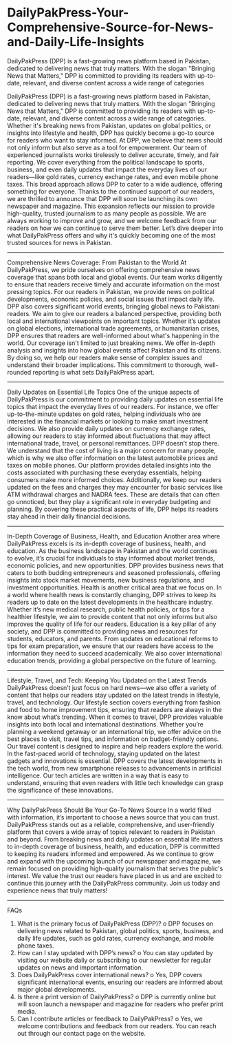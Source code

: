 # DailyPakPress-Your-Comprehensive-Source-for-News-and-Daily-Life-Insights
DailyPakPress (DPP) is a fast-growing news platform based in Pakistan, dedicated to delivering news that truly matters. With the slogan "Bringing News that Matters," DPP is committed to providing its readers with up-to-date, relevant, and diverse content across a wide range of categories

DailyPakPress (DPP) is a fast-growing news platform based in Pakistan, dedicated to delivering news that truly matters. With the slogan "Bringing News that Matters," DPP is committed to providing its readers with up-to-date, relevant, and diverse content across a wide range of categories. Whether it's breaking news from Pakistan, updates on global politics, or insights into lifestyle and health, DPP has quickly become a go-to source for readers who want to stay informed.
At DPP, we believe that news should not only inform but also serve as a tool for empowerment. Our team of experienced journalists works tirelessly to deliver accurate, timely, and fair reporting. We cover everything from the political landscape to sports, business, and even daily updates that impact the everyday lives of our readers—like gold rates, currency exchange rates, and even mobile phone taxes. This broad approach allows DPP to cater to a wide audience, offering something for everyone.
Thanks to the continued support of our readers, we are thrilled to announce that DPP will soon be launching its own newspaper and magazine. This expansion reflects our mission to provide high-quality, trusted journalism to as many people as possible. We are always working to improve and grow, and we welcome feedback from our readers on how we can continue to serve them better.
Let’s dive deeper into what DailyPakPress offers and why it's quickly becoming one of the most trusted sources for news in Pakistan.
________________________________________
Comprehensive News Coverage: From Pakistan to the World
At DailyPakPress, we pride ourselves on offering comprehensive news coverage that spans both local and global events. Our team works diligently to ensure that readers receive timely and accurate information on the most pressing topics. For our readers in Pakistan, we provide news on political developments, economic policies, and social issues that impact daily life.
DPP also covers significant world events, bringing global news to Pakistani readers. We aim to give our readers a balanced perspective, providing both local and international viewpoints on important topics. Whether it’s updates on global elections, international trade agreements, or humanitarian crises, DPP ensures that readers are well-informed about what's happening in the world.
Our coverage isn't limited to just breaking news. We offer in-depth analysis and insights into how global events affect Pakistan and its citizens. By doing so, we help our readers make sense of complex issues and understand their broader implications. This commitment to thorough, well-rounded reporting is what sets DailyPakPress apart.
________________________________________
Daily Updates on Essential Life Topics
One of the unique aspects of DailyPakPress is our commitment to providing daily updates on essential life topics that impact the everyday lives of our readers. For instance, we offer up-to-the-minute updates on gold rates, helping individuals who are interested in the financial markets or looking to make smart investment decisions. We also provide daily updates on currency exchange rates, allowing our readers to stay informed about fluctuations that may affect international trade, travel, or personal remittances.
DPP doesn’t stop there. We understand that the cost of living is a major concern for many people, which is why we also offer information on the latest automobile prices and taxes on mobile phones. Our platform provides detailed insights into the costs associated with purchasing these everyday essentials, helping consumers make more informed choices.
Additionally, we keep our readers updated on the fees and charges they may encounter for basic services like ATM withdrawal charges and NADRA fees. These are details that can often go unnoticed, but they play a significant role in everyday budgeting and planning. By covering these practical aspects of life, DPP helps its readers stay ahead in their daily financial decisions.
________________________________________
In-Depth Coverage of Business, Health, and Education
Another area where DailyPakPress excels is its in-depth coverage of business, health, and education. As the business landscape in Pakistan and the world continues to evolve, it’s crucial for individuals to stay informed about market trends, economic policies, and new opportunities. DPP provides business news that caters to both budding entrepreneurs and seasoned professionals, offering insights into stock market movements, new business regulations, and investment opportunities.
Health is another critical area that we focus on. In a world where health news is constantly changing, DPP strives to keep its readers up to date on the latest developments in the healthcare industry. Whether it’s new medical research, public health policies, or tips for a healthier lifestyle, we aim to provide content that not only informs but also improves the quality of life for our readers.
Education is a key pillar of any society, and DPP is committed to providing news and resources for students, educators, and parents. From updates on educational reforms to tips for exam preparation, we ensure that our readers have access to the information they need to succeed academically. We also cover international education trends, providing a global perspective on the future of learning.
________________________________________
Lifestyle, Travel, and Tech: Keeping You Updated on the Latest Trends
DailyPakPress doesn’t just focus on hard news—we also offer a variety of content that helps our readers stay updated on the latest trends in lifestyle, travel, and technology. Our lifestyle section covers everything from fashion and food to home improvement tips, ensuring that readers are always in the know about what’s trending.
When it comes to travel, DPP provides valuable insights into both local and international destinations. Whether you’re planning a weekend getaway or an international trip, we offer advice on the best places to visit, travel tips, and information on budget-friendly options. Our travel content is designed to inspire and help readers explore the world.
In the fast-paced world of technology, staying updated on the latest gadgets and innovations is essential. DPP covers the latest developments in the tech world, from new smartphone releases to advancements in artificial intelligence. Our tech articles are written in a way that is easy to understand, ensuring that even readers with little tech knowledge can grasp the significance of these innovations.
________________________________________
Why DailyPakPress Should Be Your Go-To News Source
In a world filled with information, it’s important to choose a news source that you can trust. DailyPakPress stands out as a reliable, comprehensive, and user-friendly platform that covers a wide array of topics relevant to readers in Pakistan and beyond. From breaking news and daily updates on essential life matters to in-depth coverage of business, health, and education, DPP is committed to keeping its readers informed and empowered.
As we continue to grow and expand with the upcoming launch of our newspaper and magazine, we remain focused on providing high-quality journalism that serves the public's interest. We value the trust our readers have placed in us and are excited to continue this journey with the DailyPakPress community.
Join us today and experience news that truly matters!
________________________________________
FAQs
1.	What is the primary focus of DailyPakPress (DPP)?
o	DPP focuses on delivering news related to Pakistan, global politics, sports, business, and daily life updates, such as gold rates, currency exchange, and mobile phone taxes.
2.	How can I stay updated with DPP’s news?
o	You can stay updated by visiting our website daily or subscribing to our newsletter for regular updates on news and important information.
3.	Does DailyPakPress cover international news?
o	Yes, DPP covers significant international events, ensuring our readers are informed about major global developments.
4.	Is there a print version of DailyPakPress?
o	DPP is currently online but will soon launch a newspaper and magazine for readers who prefer print media.
5.	Can I contribute articles or feedback to DailyPakPress?
o	Yes, we welcome contributions and feedback from our readers. You can reach out through our contact page on the website.

